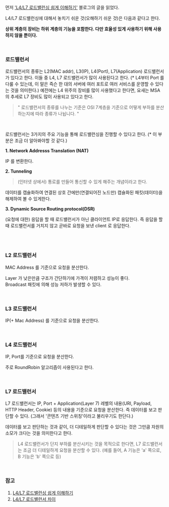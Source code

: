 먼저 ['L4/L7 로드밸런싱 쉽게 이해하기'](https://aws-hyoh.tistory.com/149) 블로그의 글을 읽었다.

L4/L7 로드밸런싱에 대해서 놓치기 쉬운 것(오해하기 쉬운 것)은 다음과 같다고 한다.

**상위 계층의 장비는 하위 계층의 기능을 포함한다. 다만 효율성 있게 사용하기 위해 사용하지 않을 뿐이다.**

<br>

### 로드밸런서

로드밸런서의 종류는 L2(MAC addr), L3(IP), L4(Port), L7(Application) 로드밸런서가 있다고 한다. 이들 중 L4, L7 로드밸런서가 많이 사용된다고 한다. (\* L4부터 Port 를 다룰 수 있는데, 이 말은 즉슨 한 대의 서버에 여러 포트로 여러 서비스를 운영할 수 있다는 것을 의미한다.) 예전에는 L4 위주의 장비를 많이 사용했다고 한다면, 요새는 MSA 의 추세로 L7 장비도 많이 사용되고 있다고 한다.

> " 로드밸런서의 종류를 나누는 기준은 OSI 7계층을 기준으로 어떻게 부하를 분산하는지에 따라 종류가 나뉩니다. "

<br>

로드밸런서는 3가지의 주요 기능을 통해 로드밸런싱을 진행할 수 있다고 한다. (\* 이 부분은 조금 더 알아봐야할 것 같다.)

**1. Network Addresss Translation (NAT)**

IP 를 변환한다.

**2. Tunneling**

> (인터넷 상에서) 통로를 만들어 통신할 수 있게 해주는 개념이라고 한다.

데이터를 캡슐화하여 연결된 상호 간에만(연결되어진 노드만) 캡슐화된 패킷(데이터)을 해제하여 볼 수 있게한다.

**3. Dynamic Source Routing protocol(DSR)**

(요청에 대한) 응답을 할 때 로드밸런서가 아닌 클라이언트 IP로 응답한다. 즉 응답을 할 때 로드밸런서를 거치지 않고 곧바로 요청을 보낸 client 로 응답한다.

<br><br>

### L2 로드밸런서

MAC Address 를 기준으로 요청을 분산한다. 

Layer 가 낮은만큼 구조가 간단하기에 가격이 저렴하고 성능이 좋다.<br>
Broadcast 패킷에 의해 성능 저하가 발생할 수 있다. 

<br>

### L3 로드밸런서

IP(+ Mac Address) 를 기준으로 요청을 분산한다.


<br>

### L4 로드밸런서

IP, Port를 기준으로 요청을 분산한다.

주로 RoundRobin 알고리즘이 사용된다고 한다.

<br>

### L7 로드밸런서

L7 로드밸런서는 IP, Port + Application(Layer 7) 레벨의 내용(URI, Payload, HTTP Header, Cookie) 등의 내용을 기준으로 요청을 분산한다. 즉 데이터를 보고 판단할 수 있다. (그래서 '콘텐츠 기반 스위칭'이라고 불리우기도 한단다.)

데이터를 보고 판단하는 것과 같이, 더 디테일하게 판단할 수 있다는 것은 그만큼 자원의 소모가 크다는 것을 의미한다고 한다.

> L4 로드밸런서가 단지 부하를 분산시키는 것을 목적으로 한다면, L7 로드밸런서는 조금 더 디테일하게 요청을 분산할 수 있다. (예를 들어, A 기능은 'a' 쪽으로, B 기능은 'b' 쪽으로 등)



<br>

### 참고

1. [L4/L7 로드밸런싱 쉽게 이해하기](https://aws-hyoh.tistory.com/149)
2. [L4/L7 로드밸런서 차이](https://jaehoney.tistory.com/73)